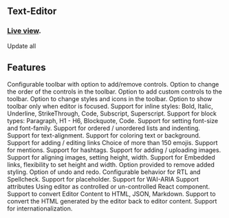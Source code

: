 ## Text-Editor

 ### [Live view](https://text-editor-site-by-kongkon.netlify.app/).

Update all

## Features
Configurable toolbar with option to add/remove controls.
Option to change the order of the controls in the toolbar.
Option to add custom controls to the toolbar.
Option to change styles and icons in the toolbar.
Option to show toolbar only when editor is focused.
Support for inline styles: Bold, Italic, Underline, StrikeThrough, Code, Subscript, Superscript.
Support for block types: Paragraph, H1 - H6, Blockquote, Code.
Support for setting font-size and font-family.
Support for ordered / unordered lists and indenting.
Support for text-alignment.
Support for coloring text or background.
Support for adding / editing links
Choice of more than 150 emojis.
Support for mentions.
Support for hashtags.
Support for adding / uploading images.
Support for aligning images, setting height, width.
Support for Embedded links, flexibility to set height and width.
Option provided to remove added styling.
Option of undo and redo.
Configurable behavior for RTL and Spellcheck.
Support for placeholder.
Support for WAI-ARIA Support attributes
Using editor as controlled or un-controlled React component.
Support to convert Editor Content to HTML, JSON, Markdown.
Support to convert the HTML generated by the editor back to editor content.
Support for internationalization.



